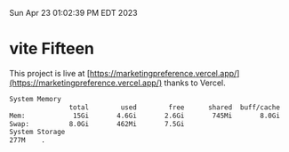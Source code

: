 Sun Apr 23 01:02:39 PM EDT 2023

# vite Fifteen


This project is live at [https://marketingpreference.vercel.app/](https://marketingpreference.vercel.app/) thanks to Vercel.

```bash
System Memory
               total        used        free      shared  buff/cache   available
Mem:            15Gi       4.6Gi       2.6Gi       745Mi       8.0Gi       9.6Gi
Swap:          8.0Gi       462Mi       7.5Gi
System Storage
277M	.
```
